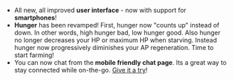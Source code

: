* All new, all improved **user interface** - now with support for **smartphones**!
* **Hunger** has been revamped! First, hunger now "counts up" instead of down. In other words, high hunger bad, low hunger good. Also hunger no longer decreases your HP or maximum HP when starving. Instead hunger now progressively diminishes your AP regeneration. Time to start farming!
* You can now chat from the **mobile friendly chat page**. Its a great way to stay connected while on-the-go. [Give it a try](https://www.shintolin.com/game/chat)!
